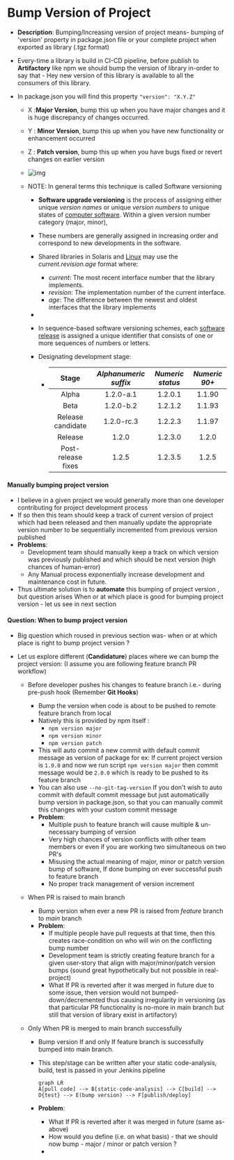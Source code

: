 # Bump Version of Project

- **Description**: Bumping/Increasing version of project means-  bumping of 'version' property in package.json file or your  complete project when exported as library (.tgz format)

- Every-time a library is build in CI-CD pipeline, before publish to **Artifactory** like npm we should bump the version of library in-order to say that - Hey new version of this library is available to all the consumers of this library.

- In package.json you will find this property  `"version": "X.Y.Z"` 

  - X :**Major Version**, bump this up when you have major changes and it is huge discrepancy of changes occurred.

  - Y : **Minor Version**, bump this up when you have new functionality or enhancement occurred

  - Z : **Patch version**, bump this up when you have bugs fixed or revert changes on earlier version

  - ![img](https://upload.wikimedia.org/wikipedia/commons/thumb/8/82/Semver.jpg/220px-Semver.jpg)

  - NOTE: In general terms this technique is called Software versioning

    - **Software upgrade versioning** is the process of assigning either unique *version names* or unique *version numbers* to unique states of [computer software](https://en.wikipedia.org/wiki/Computer_software). Within a given version number category (major, minor), 

    - These numbers are generally assigned in increasing order and correspond to new developments in the software.

    - Shared libraries in Solaris and [Linux](https://en.wikipedia.org/wiki/Linux) may use the *current.revision.age* format where:

      - *current*: The most recent interface number that the library implements.
      - *revision*: The implementation number of the current interface.
      - *age*: The difference between the newest and oldest interfaces that the library implements

    - 

    - In sequence-based software versioning schemes, each [software release](https://en.wikipedia.org/wiki/Software_release) is assigned a unique identifier that consists of one or more sequences of numbers or letters.

    - Designating development stage:

      

      - |       Stage        | *Alphanumeric suffix* | *Numeric status* | *Numeric 90+* |
        | :----------------: | :-------------------: | :--------------: | :-----------: |
        |       Alpha        |       1.2.0-a.1       |     1.2.0.1      |    1.1.90     |
        |        Beta        |       1.2.0-b.2       |     1.2.1.2      |    1.1.93     |
        | Release candidate  |      1.2.0-rc.3       |     1.2.2.3      |    1.1.97     |
        |      Release       |         1.2.0         |     1.2.3.0      |     1.2.0     |
        | Post-release fixes |         1.2.5         |     1.2.3.5      |     1.2.5     |

#### Manually bumping project version

- I believe in a given project we would generally more than one developer contributing for project development process
- If so then this team should keep a track of current version of project which had been released and then manually update the appropriate version number to be sequentially incremented from previous version published
- **Problems**:
  - Development team should manually keep a track on which version was previously published and which should be next version (high chances of human-error)
  - Any Manual process exponentially increase development and maintenance cost in future.
- Thus ultimate solution is to **automate** this bumping of project version , but question arises When or at which place is good for bumping project version - let us see in next section

#### Question: When to bump project version

- Big question which roused in previous section was-  when or at which place is right to bump project version ?

- Let us explore different  (**Candidature**) places where we can bump the project version: (I assume you are following feature branch PR workflow)

  - Before developer pushes his changes to feature branch i.e.- during pre-push hook (Remember **Git Hooks**)

    - Bump the version when code is about to be pushed to remote feature branch from local
    - Natively this is provided by npm itself :
      - `npm version major` 
      - `npm version minor`
      - `npm version patch`
    - This will auto commit a new commit with default commit message as version of package for ex:  If current project version is `1.0.0` and now we run script `npm version major` then commit message would be `2.0.0` which is ready to be pushed to its feature branch
    - You can also use `--no-git-tag-version` If you don't wish to auto commit with default commit message but just automatically bump version in package.json, so that you can manually commit this changes with your custom commit message
    - **Problem**: 
      - Multiple push to feature branch will cause multiple & un-necessary bumping of version 
      - Very high chances of version conflicts with other team members or even if you are working two simultaneous on two PR's
      - Misusing the actual meaning of major, minor or patch version bump of software, If done bumping on ever successful push to feature branch
      - No proper track management of version increment

  - When PR is raised to main branch

    - Bump version when ever a new PR is raised from *feature* branch to *main* branch
    - **Problem**:
      - If multiple people have pull requests at that time, then this creates race-condition on who will win on the conflicting bump number
      - Development team is strictly creating feature branch for a given user-story that align with major/minor/patch version bumps (sound great hypothetically but not possible in real-project)
      - What If PR is reverted after it was merged in future due to some issue, then version would not bumped-down/decremented thus causing irregularity in versioning (as that particular PR functionality is no-more in main branch but still that version of library exist in artifactory)

  - Only When PR is merged to main branch successfully

    - Bump version If and only If feature branch is successfully bumped into main branch.

    - This step/stage can be written after your static code-analysis, build, test is passed in your Jenkins pipeline

      ```mermaid
      graph LR
      A[pull code] --> B[static-code-analysis] --> C[build] --> D{test} --> E(bump version) --> F[publish/deploy]
      ```

    - **Problem**:

      - What If PR is reverted after it was merged in future (same as-above)
      - How would you define (i.e. on what basis) - that we should now bump - major / minor or patch version ?
      - 

